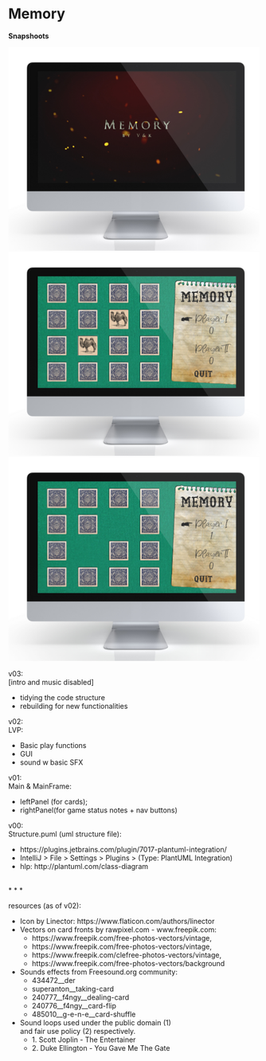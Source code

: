 # Memory

<b>Snapshoots</b>

<img src="src/main/resources/pics/intro.jpg" alt="Intro">

<img src="src/main/resources/pics/game_1.jpg" alt="Game">

<img src="src/main/resources/pics/game_2.jpg" alt="Game">



<p>v03:<br>
[intro and music disabled]</p>
<ul>
    <li>tidying the code structure</li>
    <li>rebuilding for new functionalities</li></ul>


<p>v02:<br>
LVP:<ul>
<li>Basic play functions</li> 
<li>GUI</li>
<li>sound w basic SFX</li>
</ul></p>

<p>v01:<br>
Main & MainFrame:<ul>
    <li>leftPanel (for cards);</li>
    <li>rightPanel(for game status notes + nav buttons)</li></ul></p>

<p>v00:<br> 
Structure.puml (uml structure file):<ul>
    <li> https://plugins.jetbrains.com/plugin/7017-plantuml-integration/</li>
    <li> IntelliJ > File > Settings > Plugins > (Type: PlantUML Integration)</li>
    <li> hlp: http://plantuml.com/class-diagram</li></ul></p>
    
<p> <br>* * *</p>
<p> resources (as of v02):<br>
<ul>
 <li> Icon by Linector: https://www.flaticon.com/authors/linector</li>
 <li> Vectors on card fronts by rawpixel.com - www.freepik.com:<ul>
 <li> https://www.freepik.com/free-photos-vectors/vintage,</li>
 <li> https://www.freepik.com/free-photos-vectors/vintage,</li>
 <li> https://www.freepik.com/clefree-photos-vectors/vintage,</li>
 <li> https://www.freepik.com/free-photos-vectors/background</li>
 </ul></li>
 
 <li> Sounds effects from Freesound.org community:<ul>
 <li> 434472__der</li>
 <li> superanton__taking-card</li>
 <li> 240777__f4ngy__dealing-card</li>
 <li> 240776__f4ngy__card-flip</li>
 <li> 485010__g-e-n-e__card-shuffle</li>
 </ul></li>
 <li> Sound loops used under the public domain (1) <br>and fair use policy (2) respectively.<ul>
 
 <li> 1. Scott Joplin - The Entertainer</li>
 <li> 2. Duke Ellington - You Gave Me The Gate</li>
 </ul></li></ul></p>
